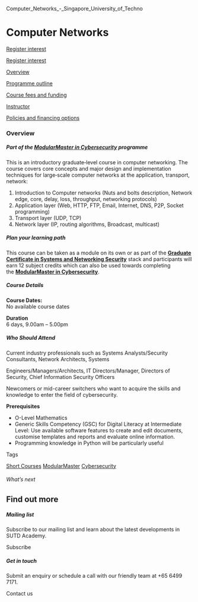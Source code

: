 Computer_Networks_-_Singapore_University_of_Techno



Computer Networks
=================

[Register interest](/admissions/academy/short-courses/short-courses-register-your-interest/?coursename=computer-networks)

[Register interest](/admissions/academy/short-courses/short-courses-register-your-interest/?coursename=computer-networks)

[Overview](/course/computer-networks/#tabs)

[Programme outline](/course/computer-networks/programme-outline/#tabs)

[Course fees and funding](/course/computer-networks/course-fees-and-funding/#tabs)

[Instructor](/course/computer-networks/instructor/#tabs)

[Policies and financing options](/course/computer-networks/policies-and-financing-options/#tabs)

### Overview

##### **Part of the [ModularMaster in Cybersecurity](/course/modularmaster-certificate-in-cybersecurity/ "ModularMasters in Cybersecurity") programme**

This is an introductory graduate‐level course in computer networking. The course covers core concepts and major design and implementation techniques for large‐scale computer networks at the application, transport, network:

1. Introduction to Computer networks (Nuts and bolts description, Network edge, core, delay, loss, throughput, networking protocols)
2. Application layer (Web, HTTP, FTP, Email, Internet, DNS, P2P, Socket programming)
3. Transport layer (UDP, TCP)
4. Network layer (IP, routing algorithms, Broadcast, multicast)

##### **Plan your learning path**

This course can be taken as a module on its own or as part of the **[Graduate Certificate in Systems and Networking Security](/course/graduate-certificate-cybersecurity/ "Learn more")** stack and participants will earn 12 subject credits which can also be used towards completing the **[ModularMaster in Cybersecurity](/course/modularmaster-certificate-in-cybersecurity/ "Learn more")**.

##### **Course Details**

**Course Dates:**  
No available course dates

**Duration**  
6 days, 9.00am – 5.00pm

##### **Who Should Attend**

Current industry professionals such as Systems Analysts/Security Consultants, Network Architects, Systems

Engineers/Managers/Architects, IT Directors/Manager, Directors of Security, Chief Information Security Officers

Newcomers or mid-career switchers who want to acquire the skills and knowledge to enter the field of cybersecurity.

**Prerequisites**

* O-Level Mathematics
* Generic Skills Competency (GSC) for Digital Literacy at Intermediate Level: Use available software features to create and edit documents, customise templates and reports and evaluate online information.
* Programming knowledge in Python will be particularly useful

Tags

[Short Courses](/admissions/academy/courses-and-modules/?academy-type-course=780)
[ModularMaster](/admissions/academy/courses-and-modules/?academy-type-course=792)
[Cybersecurity](/admissions/academy/courses-and-modules/?discipline=787)

###### What’s next

Find out more
-------------

##### Mailing list

Subscribe to our mailing list and learn about the latest developments in SUTD Academy.

Subscribe

##### Get in touch

Submit an enquiry or schedule a call with our friendly team at +65 6499 7171.

Contact us

